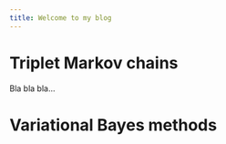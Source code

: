```yaml
---
title: Welcome to my blog
---
```


# Triplet Markov chains

Bla bla bla...

# Variational Bayes methods
